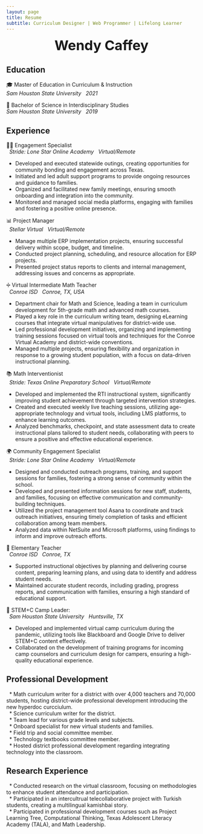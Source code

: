 ```yaml
---
layout: page
title: Resume
subtitle: Curriculum Designer | Web Programmer | Lifelong Learner
---
```


<div style="text-align: center; font-size: 36px; font-weight: bold;">
    Wendy Caffey
</div> 

## **Education**
🎓 Master of Education in Curriculum & Instruction <br>
_Sam Houston State University_ &nbsp; _2021_<br>

📜 Bachelor of Science in Interdisciplinary Studies <br>
_Sam Houston State University_ &nbsp; _2019_<br>

## **Experience**
🧑‍💻 Engagement Specialist 				                            
&nbsp; _Stride: Lone Star Online Academy_ &nbsp; _Virtual/Remote_			
* Developed and executed statewide outings, creating opportunities for community bonding and engagement across Texas.
* Initiated and led adult support programs to provide ongoing resources and guidance to families.
* Organized and facilitated new family meetings, ensuring smooth onboarding and integration into the community.
* Monitored and managed social media platforms, engaging with families and fostering a positive online presence.

📊 Project Manager					                            
&nbsp; _Stellar Virtual_ &nbsp; _Virtual/Remote_						                    
* Manage multiple ERP implementation projects, ensuring successful delivery within scope, budget, and timeline.
* Conducted project planning, scheduling, and resource allocation for ERP projects.
* Presented project status reports to clients and internal management, addressing issues and concerns as appropriate.

➗ Virtual Intermediate Math Teacher					         
&nbsp; _Conroe ISD_ &nbsp; _Conroe, TX, USA_						                   
* Department chair for Math and Science, leading a team in curriculum development for 5th-grade math and advanced math courses.
* Played a key role in the curriculum writing team, designing eLearning courses that integrate virtual manipulatives for district-wide use.
* Led professional development initiatives, organizing and implementing training sessions focused on virtual tools and techniques for the Conroe Virtual Academy and district-wide conventions.
* Managed multiple projects, ensuring flexibility and organization in response to a growing student population, with a focus on data-driven instructional planning.

📚 Math Interventionist						               
&nbsp; _Stride: Texas Online Preparatory School_ &nbsp; _Virtual/Remote_           
* Developed and implemented the RTI instructional system, significantly improving student achievement through targeted intervention strategies.
* Created and executed weekly live teaching sessions, utilizing age-appropriate technology and virtual tools, including LMS platforms, to enhance learning outcomes.
* Analyzed benchmarks, checkpoint, and state assessment data to create instructional plans tailored to student needs, collaborating with peers to ensure a positive and effective educational experience.

🌍 Community Engagement Specialist					   
&nbsp; _Stride: Lone Star Online Academy_ &nbsp;	_Virtual/Remote_         
* Designed and conducted outreach programs, training, and support sessions for families, fostering a strong sense of community within the school.
* Developed and presented information sessions for new staff, students, and families, focusing on effective communication and community-building techniques.
* Utilized the project management tool Asana to coordinate and track outreach initiatives, ensuring timely completion of tasks and efficient collaboration among team members.
* Analyzed data within NetSuite and Microsoft platforms, using findings to inform and improve outreach efforts.

🍎 Elementary Teacher							         
&nbsp; _Conroe ISD_ &nbsp; _Conroe, TX_								         
* Supported instructional objectives by planning and delivering course content, preparing learning plans, and using data to identify and address student needs.
* Maintained accurate student records, including grading, progress reports, and communication with families, ensuring a high standard of educational support.

🔬 STEM+C Camp Leader:  						  
&nbsp; _Sam Houston State University_ &nbsp; _Huntsville, TX_
* Developed and implemented virtual camp curriculum during the pandemic, utilizing tools like Blackboard and Google Drive to deliver STEM+C content effectively.
* Collaborated on the development of training programs for incoming camp counselors and curriculum design for campers, ensuring a high-quality educational experience.

## **Professional Development**				                            
&nbsp; * Math curriculum writer for a district with over 4,000 teachers and 70,000 students, hosting district-wide professional development introducing the new hyperdoc curcciulum. <br>
&nbsp; * Science curriculum writer for the district. <br>
&nbsp; * Team lead for various grade levels and subjects. <br>
&nbsp; * Onboard specialist for new virtual students and families. <br>
&nbsp; * Field trip and social committee member. <br>
&nbsp; * Technology textbooks committee member. <br>
&nbsp; * Hosted district professional development regarding integrating technology into the classroom. 

## **Research Experience**
&nbsp; * Conducted research on the virtual classroom, focusing on methodologies to enhance student attendance and participation. <br>
&nbsp; * Participated in an intercultrual telecollaborative project with Turkish students, creating a multilingual kamishbai story. <br>
&nbsp; * Participated in professional development courses such as Project Learning Tree, Computational Thinking, Texas Adolescent Literacy Academy (TALA), and Math Leadership. <br>
